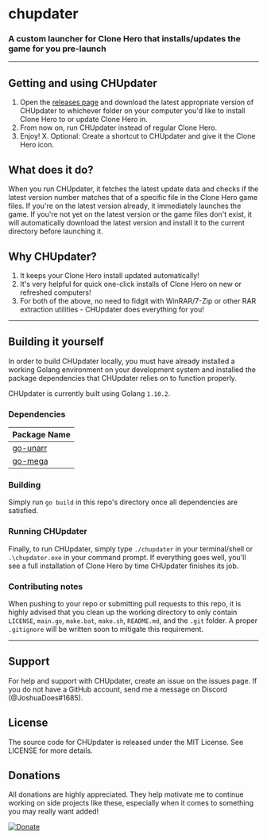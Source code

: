 # chupdater

### A custom launcher for Clone Hero that installs/updates the game for you pre-launch

----

## Getting and using CHUpdater

1. Open the [releases page](https://github.com/JoshuaDoes/chupdater/releases) and download the latest appropriate version of CHUpdater to whichever folder on your computer you'd like to install Clone Hero to or update Clone Hero in.
2. From now on, run CHUpdater instead of regular Clone Hero.
3. Enjoy!
X. Optional: Create a shortcut to CHUpdater and give it the Clone Hero icon.

## What does it do?

When you run CHUpdater, it fetches the latest update data and checks if the latest version number matches that of a specific file in the Clone Hero game files. If you're on the latest version already, it immediately launches the game. If you're not yet on the latest version or the game files don't exist, it will automatically download the latest version and install it to the current directory before launching it.

## Why CHUpdater?

1. It keeps your Clone Hero install updated automatically!
2. It's very helpful for quick one-click installs of Clone Hero on new or refreshed computers!
3. For both of the above, no need to fidgit with WinRAR/7-Zip or other RAR extraction utilities - CHUpdater does everything for you!

----

## Building it yourself

In order to build CHUpdater locally, you must have already installed a
working Golang environment on your development system and installed the package
dependencies that CHUpdater relies on to function properly.

CHUpdater is currently built using Golang `1.10.2`.

### Dependencies

| Package Name |
| ------------ |
| [go-unarr](https://github.com/gen2brain/go-unarr) |
| [go-mega](https://github.com/xybydy/go-mega) |

### Building

Simply run `go build` in this repo's directory once all dependencies are satisfied.

### Running CHUpdater

Finally, to run CHUpdater, simply type `./chupdater` in your
terminal/shell or `.\chupdater.exe` in your command prompt. If everything
goes well, you'll see a full installation of Clone Hero by time CHUpdater
finishes its job.

### Contributing notes

When pushing to your repo or submitting pull requests to this repo, it is highly
advised that you clean up the working directory to only contain `LICENSE`, `main.go`,
`make.bat`, `make.sh`, `README.md`, and the `.git` folder. A proper `.gitignore` will
be written soon to mitigate this requirement.

----

## Support
For help and support with CHUpdater, create an issue on the issues page. If you do not have a GitHub account, send me a message on Discord (@JoshuaDoes#1685).

## License
The source code for CHUpdater is released under the MIT License. See LICENSE for more details.

## Donations
All donations are highly appreciated. They help motivate me to continue working on side projects like these, especially when it comes to something you may really want added!

[![Donate](https://img.shields.io/badge/Donate-PayPal-green.svg)](https://paypal.me/JoshuaDoes)